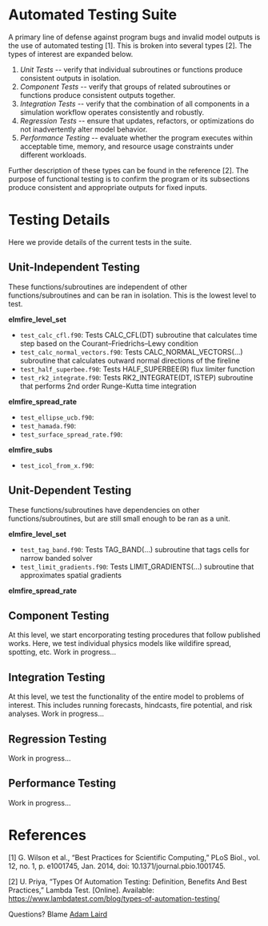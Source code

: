 # Automated Testing Suite

A primary line of defense against program bugs and invalid model outputs is the
use of automated testing [1]. This is broken into several types [2]. The types 
of interest are expanded below. 

1. *Unit Tests* -- verify that individual subroutines or functions produce 
consistent outputs in isolation.
2. *Component Tests* -- verify that groups of related subroutines or functions 
produce consistent outputs together.
3. *Integration Tests* -- verify that the combination of all components in a 
simulation workflow operates consistently and robustly.
4. *Regression Tests* -- ensure that updates, refactors, or optimizations do 
not inadvertently alter model behavior.
5. *Performance Testing* -- evaluate whether the program executes within 
acceptable time, memory, and resource usage constraints under different 
workloads.

Further description of these types can be found in the reference [2]. The 
purpose of functional testing is to confirm the program or its subsections 
produce consistent and appropriate outputs for fixed inputs. 


# Testing Details
Here we provide details of the current tests in the suite. 

## Unit-Independent Testing
These functions/subroutines are independent of other functions/subroutines and 
can be ran in isolation. This is the lowest level to test. 

**elmfire_level_set**
- `test_calc_cfl.f90`: Tests CALC_CFL(DT) subroutine that calculates time step 
based on the Courant–Friedrichs–Lewy condition
- `test_calc_normal_vectors.f90`: Tests CALC_NORMAL_VECTORS(...) subroutine that
 calculates outward normal directions of the fireline
- `test_half_superbee.f90`: Tests HALF_SUPERBEE(R) flux limiter function
- `test_rk2_integrate.f90`: Tests RK2_INTEGRATE(DT, ISTEP) subroutine that 
performs 2nd order Runge-Kutta time integration

**elmfire_spread_rate**
- `test_ellipse_ucb.f90`: 
- `test_hamada.f90`: 
- `test_surface_spread_rate.f90`: 

**elmfire_subs**
- `test_icol_from_x.f90`: 


## Unit-Dependent Testing
These functions/subroutines have dependencies on other functions/subroutines,
but are still small enough to be ran as a unit.

**elmfire_level_set**
- `test_tag_band.f90`: Tests TAG_BAND(...) subroutine that tags cells for 
narrow banded solver
- `test_limit_gradients.f90`: Tests LIMIT_GRADIENTS(...) subroutine that 
approximates spatial gradients

**elmfire_spread_rate**

## Component Testing
At this level, we start encorporating testing procedures that follow published 
works. Here, we test individual physics models like wildifire spread, spotting, 
etc. Work in progress...


## Integration Testing
At this level, we test the functionality of the entire model to problems of 
interest. This includes running forecasts, hindcasts, fire potential, and risk 
analyses. Work in progress...


## Regression Testing
Work in progress...

## Performance Testing
Work in progress...

# References
[1] G. Wilson et al., “Best Practices for Scientific Computing,” PLoS Biol., 
vol. 12, no. 1, p. e1001745, Jan. 2014, doi: 10.1371/journal.pbio.1001745.

[2] U. Priya, “Types Of Automation Testing: Definition, Benefits And Best 
Practices,” Lambda Test. [Online]. 
Available: https://www.lambdatest.com/blog/types-of-automation-testing/


Questions? Blame [Adam Laird](mailto:adam.laird@berkeley.edu)